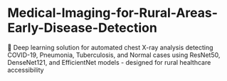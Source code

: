 # Medical-Imaging-for-Rural-Areas-Early-Disease-Detection
🏥 Deep learning solution for automated chest X-ray analysis detecting COVID-19, Pneumonia, Tuberculosis, and Normal cases using ResNet50, DenseNet121, and EfficientNet models - designed for rural healthcare accessibility
